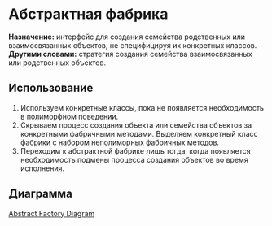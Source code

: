# Абстрактная фабрика
**Назначение:** интерфейс для создания семейства родственных или взаимосвязанных объектов,
не специфицируя их конкретных классов.</br>
**Другими словами:** стратегия создания семейства взаимосвязанных или родственных объектов.
## Использование
1. Используем конкретные классы, пока не появляется необходимость в полиморфном поведении.
2. Скрываем процесс создания объекта или семейства объектов за конкретными фабричными методами. Выделяем конкретный класс фабрики с набором неполиморных фабричных методов.
3. Переходим к абстрактной фабрике лишь тогда, когда появляется необходимость подмены процесса создания объектов во время исполнения. 
## Диаграмма
[Abstract Factory Diagram](./imgDocs/AbstractFactoryDiag.png)
